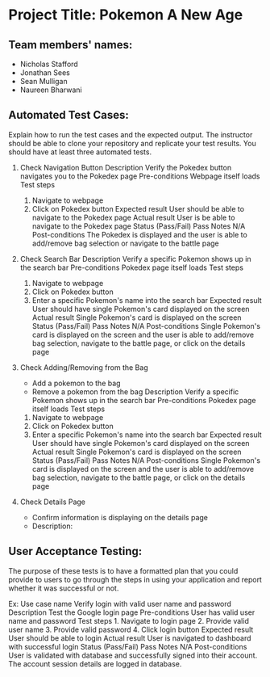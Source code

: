 # Project Title: Pokemon A New Age

## Team members' names:
- Nicholas Stafford
- Jonathan Sees
- Sean Mulligan
- Naureen Bharwani

## Automated Test Cases: 
Explain how to run the test cases and the expected output. The instructor should be able to clone your repository and replicate your test results. You should have at least three automated tests.

1. Check Navigation Button
Description
    Verify the Pokedex button navigates you to the Pokedex page
Pre-conditions
    Webpage itself loads
Test steps
    1. Navigate to webpage
    2. Click on Pokedex button
Expected result
    User should be able to navigate to the Pokedex page
Actual result
    User is be able to navigate to the Pokedex page
Status (Pass/Fail)
    Pass
Notes
    N/A
Post-conditions
    The Pokedex is displayed and the user is able to add/remove bag selection or navigate to the battle page
    
    
2. Check Search Bar
Description
    Verify a specific Pokemon shows up in the search bar
Pre-conditions
    Pokedex page itself loads
Test steps
    1. Navigate to webpage
    2. Click on Pokedex button
    3. Enter a specific Pokemon's name into the search bar
Expected result
    User should have single Pokemon's card displayed on the screen 
Actual result
    Single Pokemon's card is displayed on the screen 
Status (Pass/Fail)
    Pass
Notes
    N/A
Post-conditions
    Single Pokemon's card is displayed on the screen and the user is able to add/remove bag selection, navigate to the battle page, or click on the details page
        
3. Check Adding/Removing from the Bag
    - Add a pokemon to the bag
    - Remove a pokemon from the bag
Description
    Verify a specific Pokemon shows up in the search bar
Pre-conditions
    Pokedex page itself loads
Test steps
    1. Navigate to webpage
    2. Click on Pokedex button
    3. Enter a specific Pokemon's name into the search bar
Expected result
    User should have single Pokemon's card displayed on the screen 
Actual result
    Single Pokemon's card is displayed on the screen 
Status (Pass/Fail)
    Pass
Notes
    N/A
Post-conditions
    Single Pokemon's card is displayed on the screen and the user is able to add/remove bag selection, navigate to the battle page, or click on the details page

4. Check Details Page 
    - Confirm information is displaying on the details page
    - Description:     

## User Acceptance Testing: 
The purpose of these tests is to have a formatted plan that you could provide to users to go through the steps in using your application and report whether it was successful or not.

Ex:
Use case name
    Verify login with valid user name and password
Description
    Test the Google login page
Pre-conditions
    User has valid user name and password
Test steps
    1. Navigate to login page
    2. Provide valid user name
    3. Provide valid password
    4. Click login button
Expected result
    User should be able to login
Actual result
    User is navigated to dashboard with successful login
Status (Pass/Fail)
    Pass
Notes
    N/A
Post-conditions
    User is validated with database and successfully signed into their account.
    The account session details are logged in database.